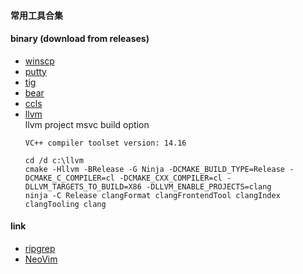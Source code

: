 #### 常用工具合集

#### binary (download from releases)
* [winscp](https://winscp.net)
* [putty](https://www.chiark.greenend.org.uk/~sgtatham/putty)
* [tig](https://github.com/jonas/tig)
* [bear](https://github.com/rizsotto/Bear)
* [ccls](https://github.com/MaskRay/ccls)
* [llvm](https://github.com/llvm/llvm-project)</BR>
    llvm project msvc build option
    ```
    VC++ compiler toolset version: 14.16

    cd /d c:\llvm
    cmake -Hllvm -BRelease -G Ninja -DCMAKE_BUILD_TYPE=Release -DCMAKE_C_COMPILER=cl -DCMAKE_CXX_COMPILER=cl -DLLVM_TARGETS_TO_BUILD=X86 -DLLVM_ENABLE_PROJECTS=clang
    ninja -C Release clangFormat clangFrontendTool clangIndex clangTooling clang
    ```

#### link
* [ripgrep](https://github.com/BurntSushi/ripgrep)
* [NeoVim](https://github.com/neovim/neovim/releases/latest)

